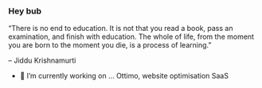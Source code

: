 ### Hey bub

“There is no end to education. It is not that you read a book, pass an examination, and finish with education. The whole of life, from the moment you are born to the moment you die, is a process of learning.”

– Jiddu Krishnamurti



- 🔭 I’m currently working on ...
Ottimo, website optimisation SaaS

<!--
**abadiu/abadiu** is a ✨ _special_ ✨ repository because its `README.md` (this file) appears on your GitHub profile.

Here are some ideas to get you started:

- 🌱 I’m currently learning ...
- 👯 I’m looking to collaborate on ...
- 🤔 I’m looking for help with ...
- 💬 Ask me about ...
- 📫 How to reach me: ...
- 😄 Pronouns: ...
- ⚡ Fun fact: ...
-->
